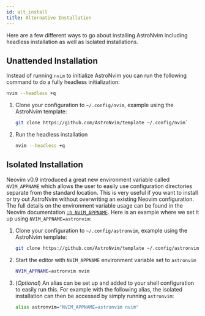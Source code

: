 ```yaml
---
id: alt_install
title: Alternative Installation
---
```


Here are a few different ways to go about installing AstroNvim including headless installation as well as isolated installations.

## Unattended Installation

Instead of running `nvim` to initialize AstroNvim you can run the
following command to do a fully headless initialization:

```sh
nvim --headless +q
```

1. Clone your configuration to `~/.config/nvim`, example using the AstroNvim template:

   ```sh
   git clone https://github.com/AstroNvim/template ~/.config/nvim`
   ```

2. Run the headless installation

   ```sh
   nvim --headless +q
   ```

## Isolated Installation

Neovim v0.9 introduced a great new environment variable called `NVIM_APPNAME` which allows the user to easily use configuration directories separate from the standard location. This is very useful if you want to install or try out AstroNvim without overwriting an existing Neovim configuration. The full details on the environment variable usage can be found in the Neovim documentation [`:h NVIM_APPNAME`](https://neovim.io/doc/user/starting.html#%24NVIM_APPNAME). Here is an example where we set it up using `NVIM_APPNAME=astronvim`:

1. Clone your configuration to `~/.config/astronvim`, example using the AstroNvim template:

   ```sh
   git clone https://github.com/AstroNvim/template ~/.config/astronvim`
   ```

2. Start the editor with `NVIM_APPNAME` environment variable set to `astronvim`

   ```sh
   NVIM_APPNAME=astronvim nvim
   ```

3. (_Optional_) An alias can be set up and added to your shell configuration to easily run this. For example with the following alias, the isolated installation can then be accessed by simply running `astronvim`:

   ```sh
   alias astronvim="NVIM_APPNAME=astronvim nvim"
   ```
